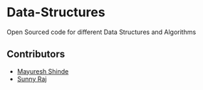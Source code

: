# Data-Structures
Open Sourced code for different Data Structures and Algorithms

## Contributors
- [Mayuresh Shinde](https://github.com/Mayuresh-loves-cpp "GitHub Profile")
- [Sunny Raj](https://github.com/SunnyRaj84348 "HitHub Profile")

